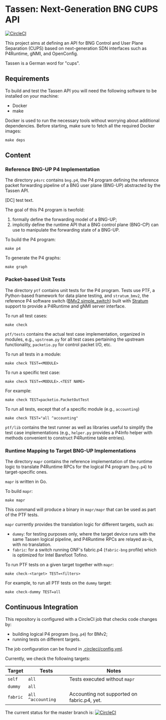 # Tassen: Next-Generation BNG CUPS API

[![CircleCI](https://circleci.com/gh/opennetworkinglab/tassen.svg?style=svg&circle-token=1192ef25b712aaf3f6e5e54fb65b3aad27ad1f57)](https://app.circleci.com/pipelines/github/opennetworkinglab/tassen)

This project aims at defining an API for BNG Control and User Plane Separation
(CUPS) based on next-generation SDN interfaces such as P4Runtime, gNMI, and
OpenConfig.

Tassen is a German word for "cups".

## Requirements

To build and test the Tassen API you will need the following software to be
installed on your machine:

* Docker
* make

Docker is used to run the necessary tools without worrying about additional
dependencies. Before starting, make sure to fetch all the required Docker
images:

    make deps

## Content

### Reference BNG-UP P4 Implementation

The directory `p4src` contains `bng.p4`, the P4 program defining the reference
packet forwarding pipeline of a BNG user plane (BNG-UP) abstracted by the Tassen
API.

[DC] test text.

The goal of this P4 program is twofold:

1. formally define the forwarding model of a BNG-UP;
2. implicitly define the runtime API that a BNG control plane (BNG-CP) can use
   to manipulate the forwarding state of a BNG-UP.

To build the P4 program:

    make p4

To generate the P4 graphs:

    make graph

### Packet-based Unit Tests

The directory `ptf` contains unit tests for the P4 program. Tests use PTF, a
Python-based framework for data plane testing, and `stratum_bmv2`, the reference
P4 software switch ([BMv2 simple_switch][bmv2]) built with [Stratum][stratum]
support to provide a P4Runtime and gNMI server interface.

To run all test cases:

    make check

`ptf/tests` contains the actual test case implementation, organized in
modules, e.g., `upstream.py` for all test cases pertaining the upstream
functionality, `packetio.py` for control packet I/O, etc.

To run all tests in a module:

    make check TEST=<MODULE>

To run a specific test case:

    make check TEST=<MODULE>.<TEST NAME>

For example:

    make check TEST=packetio.PacketOutTest

To run all tests, except that of a specific module (e.g., `accounting`)

    make check TEST="all ^accounting"

`ptf/lib` contains the test runner as well as libraries useful to simplify
the test case implementations (e.g., `helper.py` provides a P4Info helper with
methods convenient to construct P4Runtime table entries).

### Runtime Mapping to Target BNG-UP Implementations

The directory `mapr` contains the reference implementation of the runtime
logic to translate P4Runtime RPCs for the logical P4 program (`bng.p4`) to 
target-specific ones.

`mapr` is written in Go.

To build `mapr`:

    make mapr

This command will produce a binary in `mapr/mapr` that can be used as part of
the PTF tests.

`mapr` currently provides the translation logic for different targets, such as:

* `dummy`: for testing purposes only, where the target device runs with
  the same Tassen logical pipeline, and P4Runtime RPCs are relayed as-is,
  with no translation. 
* `fabric`: for a switch running ONF's fabric.p4 (`fabric-bng` profile) which is
  optimized for Intel Barefoot Tofino.

To run PTF tests on a given target together with `mapr`:

    make check-<target> TEST=<filters>

For example, to run all PTF tests on the `dummy` target:

    make check-dummy TEST=all

## Continuous Integration

This repository is configured with a CircleCI job that checks code changes by:

* building logical P4 program (`bng.p4`) for BMv2;
* running tests on different targets.

The job configuration can be found in [.circleci/config.yml](.circleci/config.yml).

Currently, we check the following targets:

| Target   | Tests             | Notes                                       |
|--------- |-------------------|---------------------------------------------|
| `self`   | `all`             | Tests executed without `mapr`               |
| `dummy`  | `all`             |                                             |
| `fabric` | `all ^accounting` | Accounting not supported on fabric.p4, yet. |

The current status for the master branch is:
[![CircleCI](https://circleci.com/gh/opennetworkinglab/tassen.svg?style=svg&circle-token=1192ef25b712aaf3f6e5e54fb65b3aad27ad1f57)](https://app.circleci.com/pipelines/github/opennetworkinglab/tassen)

[bmv2]: https://github.com/p4lang/behavioral-model
[stratum]: https://github.com/stratum/stratum
